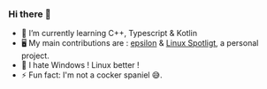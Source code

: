 ### Hi there 👋

- 🌱 I’m currently learning C++, Typescript & Kotlin
- 🖥️ My main contributions are : [epsilon](https://github.com/Numworks/epsilon) & [Linux Spotligt](https://github.com/Arthur-GYT/Linux-Spotlight), a personal project.
- 👿 I hate Windows ! Linux better !
- ⚡ Fun fact: I'm not a cocker spaniel 😅.
